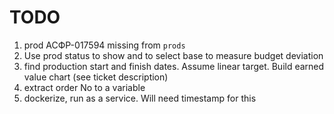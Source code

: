 # TODO

1. prod АСФР-017594 missing from `prods`
2. Use prod status to show and to select base to measure budget deviation
3. find production start and finish dates. Assume linear target. Build earned value chart (see ticket description)
4. extract order No to a variable
5. dockerize, run as a service. Will need timestamp for this